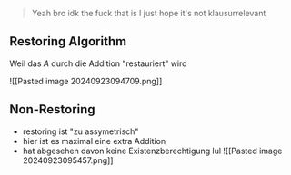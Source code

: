 > Yeah bro idk the fuck that is I just hope it's not klausurrelevant


## Restoring Algorithm
Weil das $A$ durch die Addition "restauriert" wird

![[Pasted image 20240923094709.png]]

## Non-Restoring
- restoring ist "zu assymetrisch"
- hier ist es maximal eine extra Addition
- hat abgesehen davon keine Existenzberechtigung lul
![[Pasted image 20240923095457.png]]